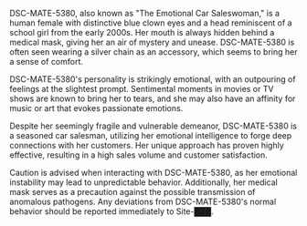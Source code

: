 DSC-MATE-5380, also known as "The Emotional Car Saleswoman," is a human female with distinctive blue clown eyes and a head reminiscent of a school girl from the early 2000s. Her mouth is always hidden behind a medical mask, giving her an air of mystery and unease. DSC-MATE-5380 is often seen wearing a silver chain as an accessory, which seems to bring her a sense of comfort.

DSC-MATE-5380's personality is strikingly emotional, with an outpouring of feelings at the slightest prompt. Sentimental moments in movies or TV shows are known to bring her to tears, and she may also have an affinity for music or art that evokes passionate emotions.

Despite her seemingly fragile and vulnerable demeanor, DSC-MATE-5380 is a seasoned car salesman, utilizing her emotional intelligence to forge deep connections with her customers. Her unique approach has proven highly effective, resulting in a high sales volume and customer satisfaction.

Caution is advised when interacting with DSC-MATE-5380, as her emotional instability may lead to unpredictable behavior. Additionally, her medical mask serves as a precaution against the possible transmission of anomalous pathogens. Any deviations from DSC-MATE-5380's normal behavior should be reported immediately to Site-███.